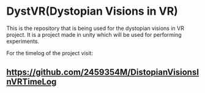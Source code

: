 # DystVR(Dystopian Visions in VR)

This is the repository that is being used for the dystopian visions in VR project. It is a project made in unity which will be used for performing experiments. 

For the timelog of the project visit:
## https://github.com/2459354M/DistopianVisionsInVRTimeLog